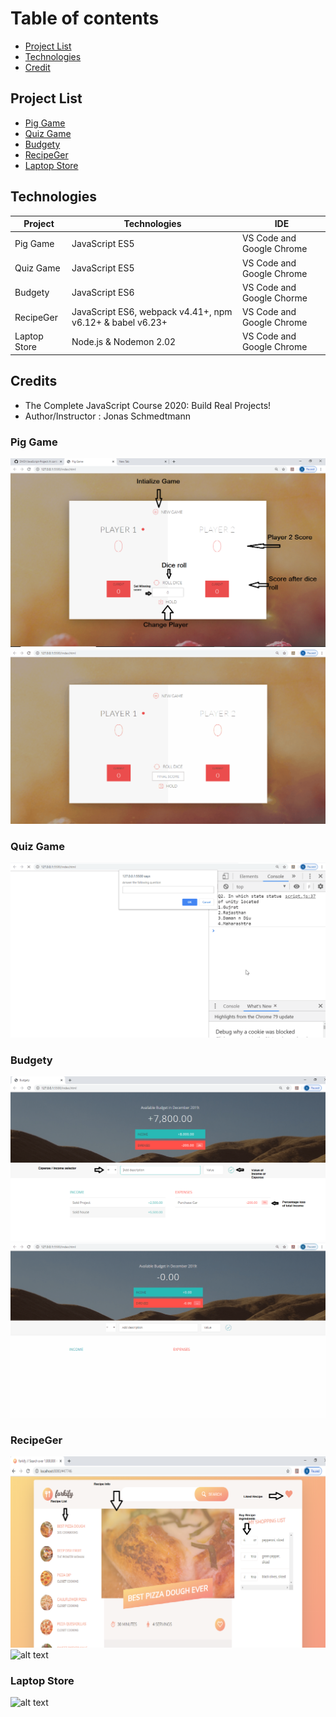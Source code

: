 # Table of contents
* [Project List](#project-list)
* [Technologies](#technologies)
* [Credit](#Credits)





## Project List
* [Pig Game](#Pig-Game)
* [Quiz Game](#Quiz-Game)
* [Budgety](#Budget-App)
* [RecipeGer](#Recipe-App)
* [Laptop Store](#Laptop-Store)

## Technologies

Project       | Technologies        |    IDE               |              
------------- | -------------       | -------------        | 
Pig Game      | JavaScript ES5      | VS Code and Google Chrome  |              
Quiz Game     | JavaScript ES5      | VS Code and Google Chrome   |              
Budgety       | JavaScript ES6      | VS Code and Google Chorme   |
RecipeGer     | JavaScript ES6, webpack v4.41+, npm v6.12+ & babel v6.23+       | VS Code and Google Chrome   |               
Laptop Store  | Node.js & Nodemon 2.02             | VS Code and Google Chrome   |
              
## Credits
  * The Complete JavaScript Course 2020: Build Real Projects!
  * Author/Instructor : Jonas Schmedtmann




### Pig Game 
  ![alt text](https://github.com/DVGY/JavaScript-Project/blob/master/demo/Info_PigGame.png)
  ![alt text](https://github.com/DVGY/JavaScript-Project/blob/master/demo/Pgigame.gif)

### Quiz Game
![alt text](https://github.com/DVGY/JavaScript-Project/blob/master/demo/QuizGame.gif)
  

### Budgety
![alt text](https://github.com/DVGY/JavaScript-Project/blob/master/demo/Info_Budgety.png)
  ![alt text](https://github.com/DVGY/JavaScript-Project/blob/master/demo/Budgety.gif)

### RecipeGer
![alt text](https://github.com/DVGY/JavaScript-Project/blob/master/demo/Info_RecipeGer.png)
  ![alt text](https://github.com/DVGY/JavaScript-Project/blob/master/demo/RecipeGer.gif)


### Laptop Store
![alt text](https://github.com/DVGY/JavaScript-Project/blob/master/demo/LaptopStore.gif)
